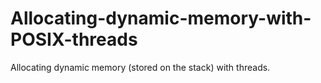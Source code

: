 # Allocating-dynamic-memory-with-POSIX-threads
Allocating dynamic memory (stored on the stack) with threads.
